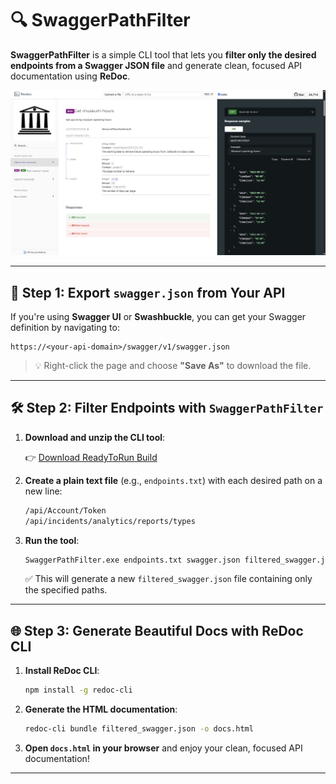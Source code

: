 # 🔍 SwaggerPathFilter

**SwaggerPathFilter** is a simple CLI tool that lets you **filter only the desired endpoints from a Swagger JSON file** and generate clean, focused API documentation using **ReDoc**.

![Preview](preview.png)

---

## 🚀 Step 1: Export `swagger.json` from Your API

If you're using **Swagger UI** or **Swashbuckle**, you can get your Swagger definition by navigating to:

```
https://<your-api-domain>/swagger/v1/swagger.json
```

> 💡 Right-click the page and choose **"Save As"** to download the file.

---

## 🛠 Step 2: Filter Endpoints with `SwaggerPathFilter`

1. **Download and unzip the CLI tool**:

   👉 [Download ReadyToRun Build](ReadyToRun/Build.zip)

2. **Create a plain text file** (e.g., `endpoints.txt`) with each desired path on a new line:

   ```txt
   /api/Account/Token
   /api/incidents/analytics/reports/types
   ```

3. **Run the tool**:

   ```bash
   SwaggerPathFilter.exe endpoints.txt swagger.json filtered_swagger.json
   ```

   ✅ This will generate a new `filtered_swagger.json` file containing only the specified paths.

---

## 🌐 Step 3: Generate Beautiful Docs with ReDoc CLI

1. **Install ReDoc CLI**:

   ```bash
   npm install -g redoc-cli
   ```

2. **Generate the HTML documentation**:

   ```bash
   redoc-cli bundle filtered_swagger.json -o docs.html
   ```

3. **Open `docs.html` in your browser** and enjoy your clean, focused API documentation!

---
